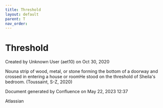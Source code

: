 ```yaml
---
title: Threshold
layout: default
parent: T
nav_order:
---
```


# Threshold

Created by  Unknown User (aet10) on Oct 30, 2020

Nouna strip of wood, metal, or stone forming the bottom of a doorway and crossed in entering a house or roomHe stood on the threshold of Sheila's bedroom. (Toussaint, S-Z, 2020) 

Document generated by Confluence on May 22, 2023 12:37

Atlassian
